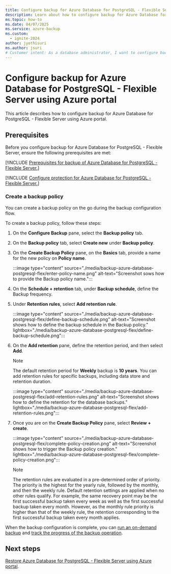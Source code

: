 ```yaml
---
title: Configure backup for Azure Database for PostgreSQL - Flexible Server using Azure portal
description: Learn about how to configure backup for Azure Database for PostgreSQL - Flexible Server using Azure portal. 
ms.topic: how-to
ms.date: 04/07/2025
ms.service: azure-backup
ms.custom:
  - ignite-2024
author: jyothisuri
ms.author: jsuri
# Customer intent: As a database administrator, I want to configure backup policies for Azure Database for PostgreSQL - Flexible Server using a portal, so that I can ensure data protection and manage retention effectively.
---
```


# Configure backup for Azure Database for PostgreSQL - Flexible Server using Azure portal

This article describes how to configure backup for Azure Database for PostgreSQL - Flexible Server using Azure portal. 

## Prerequisites

Before you configure backup for Azure Database for PostgreSQL - Flexible Server, ensure the following prerequisites are met:

[!INCLUDE [Prerequisites for backup of Azure Database for PostgreSQL - Flexible Server.](../../includes/backup-postgresql-flexible-server-prerequisites.md)]

[!INCLUDE [Configure protection for Azure Database for PostgreSQL - Flexible Server.](../../includes/configure-postgresql-flexible-server-backup.md)]

### Create a backup policy

You can create a backup policy on the go during the backup configuration flow.

To create a backup policy, follow these steps: 

1. On the **Configure Backup** pane, select the **Backup policy** tab.
2. On the **Backup policy** tab, select **Create new** under **Backup policy**.
3. On the **Create Backup Policy** pane, on the **Basics** tab,  provide a name for the new policy on **Policy name**.

   :::image type="content" source="./media/backup-azure-database-postgresql-flex/enter-policy-name.png" alt-text="Screenshot sows how to provide the Backup policy name.":::

4. On the **Schedule + retention** tab, under **Backup schedule**, define the Backup frequency.

5. Under **Retention rules**, select **Add retention rule**.

   :::image type="content" source="./media/backup-azure-database-postgresql-flex/define-backup-schedule.png" alt-text="Screenshot shows how to define the backup schedule in the Backup policy." lightbox="./media/backup-azure-database-postgresql-flex/define-backup-schedule.png":::

6. On the **Add retention** pane, define the retention period, and then select **Add**.


   >[!Note]
   >The default retention period for **Weekly** backup is **10 years**. You can add retention rules for specific backups, including data store and retention duration.

   :::image type="content" source="./media/backup-azure-database-postgresql-flex/add-retention-rules.png" alt-text="Screenshot shows how to define the retention for the database backups." lightbox="./media/backup-azure-database-postgresql-flex/add-retention-rules.png":::

7. Once you are on the **Create Backup Policy** pane, select **Review + create**.

   :::image type="content" source="./media/backup-azure-database-postgresql-flex/complete-policy-creation.png" alt-text="Screenshot shows how to trigger the Backup policy creation." lightbox="./media/backup-azure-database-postgresql-flex/complete-policy-creation.png":::    

    >[!Note]
    >The retention rules are evaluated in a pre-determined order of priority. The priority is the highest for the yearly rule, followed by the monthly, and then the weekly rule. Default retention settings are applied when no other rules qualify. For example, the same recovery point may be the first successful backup taken every week as well as the first successful backup taken every month. However, as the monthly rule priority is higher than that of the weekly rule, the retention corresponding to the first successful backup taken every month applies.
    

When the backup configuration is complete, you can [run an on-demand backup](tutorial-create-first-backup-azure-database-postgresql-flex.md#run-an-on-demand-backup) and [track the progress of the backup operation](tutorial-create-first-backup-azure-database-postgresql-flex.md#track-a-backup-job).


## Next steps

[Restore Azure Database for PostgreSQL - Flexible Server using Azure portal](./restore-azure-database-postgresql-flex.md).
